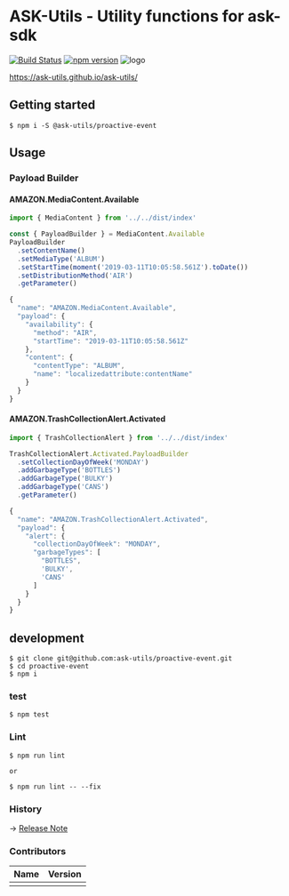 # ASK-Utils - Utility functions for ask-sdk
[![Build Status](https://travis-ci.org/ask-utils/proactive-event.svg?branch=master)](https://travis-ci.org/ask-utils/proactive-event)
[![npm version](https://badge.fury.io/js/ask-utils.svg)](https://badge.fury.io/js/ask-utils)
![logo](https://raw.githubusercontent.com/ask-utils/proactive-event/master/docs/img/logo.png)

https://ask-utils.github.io/ask-utils/

## Getting started

```
$ npm i -S @ask-utils/proactive-event
```

## Usage

### Payload Builder

#### AMAZON.MediaContent.Available

```typescript
import { MediaContent } from '../../dist/index'

const { PayloadBuilder } = MediaContent.Available
PayloadBuilder
  .setContentName()
  .setMediaType('ALBUM')
  .setStartTime(moment('2019-03-11T10:05:58.561Z').toDate())
  .setDistributionMethod('AIR')
  .getParameter()

{
  "name": "AMAZON.MediaContent.Available",
  "payload": {
    "availability": {
      "method": "AIR",
      "startTime": "2019-03-11T10:05:58.561Z"
    },
    "content": {
      "contentType": "ALBUM",
      "name": "localizedattribute:contentName"
    }
  }
}
```

#### AMAZON.TrashCollectionAlert.Activated

```typescript
import { TrashCollectionAlert } from '../../dist/index'

TrashCollectionAlert.Activated.PayloadBuilder
  .setCollectionDayOfWeek('MONDAY')
  .addGarbageType('BOTTLES')
  .addGarbageType('BULKY')
  .addGarbageType('CANS')
  .getParameter()

{
  "name": "AMAZON.TrashCollectionAlert.Activated",
  "payload": {
    "alert": {
      "collectionDayOfWeek": "MONDAY",
      "garbageTypes": [
        "BOTTLES",
        'BULKY',
        'CANS'
      ]
    }
  }
}
```

## development

```
$ git clone git@github.com:ask-utils/proactive-event.git
$ cd proactive-event
$ npm i
```

### test

```
$ npm test
```

### Lint

```
$ npm run lint

or

$ npm run lint -- --fix
```

### History
-> [Release Note](https://github.com/ask-utils/proactive-event/releases)


### Contributors

|Name|Version|
|:--|:--|
|[]()||